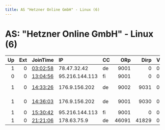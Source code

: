 ```yaml
---
title: AS "Hetzner Online GmbH" - Linux (6)
---
```


# AS: "Hetzner Online GmbH" - Linux (6)

|   Up |   Ext | JoinTime                                                                                            | IP             | CC   |   ORp |   Dirp | Version   | Contact                     | Nickname     |   eFamMembers |
|-----:|------:|:----------------------------------------------------------------------------------------------------|:---------------|:-----|------:|-------:|:----------|:----------------------------|:-------------|--------------:|
|    1 |     0 | [03:02:58](https://metrics.torproject.org/rs.html#details/B1E34EA2AC156AAAA0A1BE2E4F2A38A728891062) | 78.47.32.42    | de   |  9001 |      0 | 0.4.1.6   | &lt;andrew / a/ t amorgan . | rolypony     |             1 |
|    0 |     0 | [13:04:56](https://metrics.torproject.org/rs.html#details/DD2C0DD66766CCB02F4295D3D164561B85CDF288) | 95.216.144.113 | fi   |  9001 |      0 | 0.4.0.5   | notify@jonossaseuraava.eu   | Tor4ajielong |             1 |
|    1 |     0 | [14:33:26](https://metrics.torproject.org/rs.html#details/90F240375C78023B43068D5E5B05A6E2896DC2FB) | 176.9.156.202  | de   |  9002 |   9031 | 0.3.5.8   | 0xA3FACB7FAADD6149 likcor   | tarf2        |             2 |
|    1 |     0 | [14:36:03](https://metrics.torproject.org/rs.html#details/82ED9AEC94184EC6DD299A5CDB3378B04BB17489) | 176.9.156.202  | de   |  9001 |   9030 | 0.3.5.8   | 0xA3FACB7FAADD6149 likcor   | tarf1        |             2 |
|    1 |     0 | [15:30:42](https://metrics.torproject.org/rs.html#details/F58DB7D175AE3192411CBE3EA9E92632ECEFBC85) | 95.216.144.113 | fi   |  9001 |      0 | 0.4.0.5   | notify@jonossaseuraava.eu   | hittibuumi   |             1 |
|    1 |     0 | [21:21:06](https://metrics.torproject.org/rs.html#details/06C49BE8A7E88A0207D4D737749DCF38B9C5F877) | 178.63.75.9    | de   | 46091 |  41829 | 0.2.9.17  | None                        | Unnamed      |             1 |

